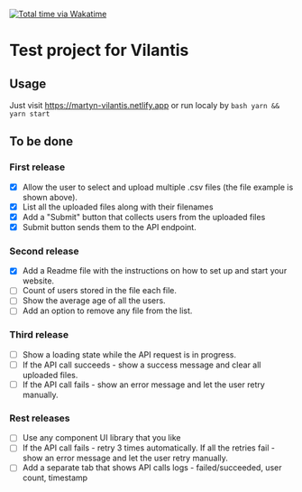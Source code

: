 [![Total time via Wakatime](https://wakatime.com/badge/user/4d609996-b80c-43ee-91da-7bc046ee4216/project/289a6e96-84ba-446b-b564-380afef7070d.svg)](https://wakatime.com/badge/user/4d609996-b80c-43ee-91da-7bc046ee4216/project/289a6e96-84ba-446b-b564-380afef7070d)

# Test project for Vilantis

## Usage

Just visit https://martyn-vilantis.netlify.app or run localy by ```bash yarn && yarn start```

<!-- TODO: add screenshot -->

## To be done

### First release
- [x] Allow the user to select and upload multiple .csv files (the file example is shown above).
- [x] List all the uploaded files along with their filenames
- [x] Add a "Submit" button that collects users from the uploaded files
- [x] Submit button sends them to the API endpoint.

### Second release
- [x] Add a Readme file with the instructions on how to set up and start your website.
- [ ] Count of users stored in the file each file.
- [ ] Show the average age of all the users.
- [ ] Add an option to remove any file from the list.

### Third release
- [ ] Show a loading state while the API request is in progress.
- [ ] If the API call succeeds - show a success message and clear all uploaded files.
- [ ] If the API call fails - show an error message and let the user retry manually.

### Rest releases
- [ ] Use any component UI library that you like
- [ ] If the API call fails - retry 3 times automatically. If all the retries fail - show an error message and let the user retry manually.
- [ ] Add a separate tab that shows API calls logs - failed/succeeded, user count, timestamp

<!--
## Questions
TODO: ask this questions
- какая библиотека для стилей/компонентов?
  - tailwind
  - theme-ui
  - ???
- какие стили?
  - styled components
  - post-css
  - sass
- как будет устроено состояние приложения?
  - react context
  - redux / redux toolkit
- как обрабатывать асинхронные запросы?
  - rxjs
  - Promises chaining 
-->